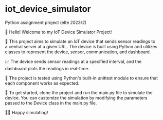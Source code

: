 # iot_device_simulator
Python assignment project (elte 2023/2)

👋 Hello! Welcome to my IoT Device Simulator Project!

🤖 This project aims to simulate an IoT device that sends sensor readings to a central server at a given URL. The device is built using Python and utilizes classes to represent the device, sensor, communication, and dashboard.

📈 The device sends sensor readings at a specified interval, and the dashboard plots the readings in real-time.

🧪 The project is tested using Python's built-in unittest module to ensure that each component works as expected.

🚀 To get started, clone the project and run the main.py file to simulate the device. You can customize the simulation by modifying the parameters passed to the Device class in the main.py file.

👨‍💻 Happy simulating!
